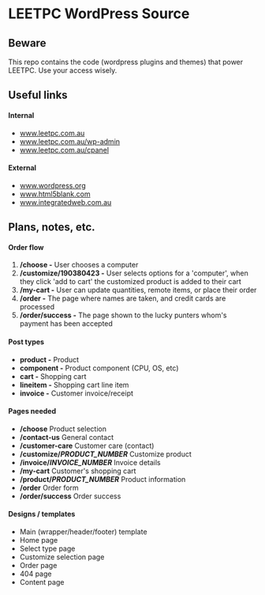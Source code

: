 LEETPC WordPress Source
======

Beware
------

This repo contains the code (wordpress plugins and themes) that power LEETPC.  Use your access wisely.

Useful links
------

#### Internal
- www.leetpc.com.au
- www.leetpc.com.au/wp-admin
- www.leetpc.com.au/cpanel

#### External
- www.wordpress.org
- www.html5blank.com
- www.integratedweb.com.au

Plans, notes, etc.
-------

#### Order flow

1. **/choose -** User chooses a computer
2. **/customize/190380423 -** User selects options for a 'computer', when they click 'add to cart' the customized product is added to their cart
3. **/my-cart -** User can update quantities, remote items, or place their order
4. **/order -** The page where names are taken, and credit cards are processed
5. **/order/success -** The page shown to the lucky punters whom's payment has been accepted

#### Post types

- **product -** Product
- **component -** Product component (CPU, OS, etc)
- **cart -** Shopping cart
- **lineitem -** Shopping cart line item
- **invoice -** Customer invoice/receipt

#### Pages needed

- **/choose** Product selection
- **/contact-us** General contact
- **/customer-care** Customer care (contact)
- **/customize/*PRODUCT_NUMBER*** Customize product
- **/invoice/*INVOICE_NUMBER*** Invoice details
- **/my-cart** Customer's shopping cart
- **/product/*PRODUCT_NUMBER*** Product information
- **/order** Order form
- **/order/success** Order success

#### Designs / templates

- Main (wrapper/header/footer) template
- Home page
- Select type page
- Customize selection page
- Order page
- 404 page
- Content page
